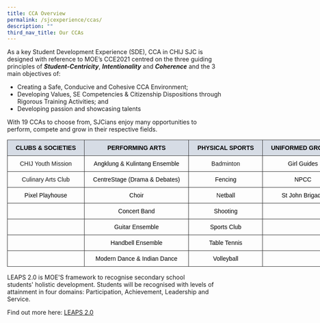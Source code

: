 ```yaml
---
title: CCA Overview
permalink: /sjcexperience/ccas/
description: ""
third_nav_title: Our CCAs
---
```

As a key Student Development Experience (SDE), CCA in CHIJ SJC is designed with reference to MOE’s CCE2021 centred on the three guiding principles of **_Student-Centricity_**, **_Intentionality_** and **_Coherence_** and the 3 main objectives of:  

*   Creating a Safe, Conducive and Cohesive CCA Environment;
*   Developing Values, SE Competencies & Citizenship Dispositions through Rigorous Training Activities; and
*   Developing passion and showcasing talents

With 19 CCAs to choose from, SJCians enjoy many opportunities to perform, compete and grow in their respective fields.


<style type="text/css">
.tg  {border-collapse:collapse;border-spacing:0;}
.tg td{border-color:black;border-style:solid;border-width:1px;font-family:Arial, sans-serif;font-size:14px;
  overflow:hidden;padding:10px 3px;word-break:normal;}
.tg th{border-color:black;border-style:solid;border-width:1px;font-family:Arial, sans-serif;font-size:14px;
  font-weight:normal;overflow:hidden;padding:10px 3px;word-break:normal;}
.tg .tg-z0xo{background-color:#D6DCE5;border-color:#343434;font-family:Verdana, Geneva, sans-serif !important;font-size:14px;
  text-align:center;vertical-align:top}
.tg .tg-ys4m{border-color:#343434;font-family:Verdana, Geneva, sans-serif !important;font-size:14px;text-align:center;
  vertical-align:top}
</style>
<table class="tg" style="undefined;table-layout: fixed; width: 787px">
<colgroup>
<col style="width: 180px">
<col style="width: 245px">
<col style="width: 173px">
<col style="width: 189px">
</colgroup>
<thead>
  <tr>
    <th class="tg-z0xo"><span style="font-weight:bold;color:black">CLUBS &amp; SOCIETIES</span> </th>
    <th class="tg-z0xo"><span style="font-weight:bold;color:black">PERFORMING ARTS</span></th>
    <th class="tg-z0xo"><span style="font-weight:bold;color:black">PHYSICAL SPORTS</span></th>
    <th class="tg-z0xo"><span style="font-weight:bold;color:black">UNIFORMED GROUPS</span></th>
  </tr>
</thead>
<tbody>
  <tr>
    <td class="tg-ys4m">CHIJ Youth Mission</td>
    <td class="tg-ys4m"><span style="color:black">Angklung &amp; Kulintang Ensemble</span></td>
    <td class="tg-ys4m">Badminton</td>
    <td class="tg-ys4m"><span style="color:black">Girl Guides</span></td>
  </tr>
  <tr>
    <td class="tg-ys4m">Culinary Arts Club</td>
    <td class="tg-ys4m"><span style="color:black">CentreStage (Drama &amp; Debates)</span></td>
    <td class="tg-ys4m"><span style="color:black">Fencing</span></td>
    <td class="tg-ys4m"><span style="color:black">NPCC</span></td>
  </tr>
  <tr>
    <td class="tg-ys4m"><span style="color:black">Pixel Playhouse</span></td>
    <td class="tg-ys4m"><span style="color:black">Choir</span></td>
    <td class="tg-ys4m">N<span style="color:black">etball</span></td>
    <td class="tg-ys4m"><span style="color:black">St John Brigade</span></td>
  </tr>
  <tr>
    <td class="tg-ys4m">   </td>
    <td class="tg-ys4m"><span style="color:black">Concert Band</span></td>
    <td class="tg-ys4m"><span style="color:black">Shooting</span></td>
    <td class="tg-ys4m">   </td>
  </tr>
  <tr>
    <td class="tg-ys4m">  </td>
    <td class="tg-ys4m"><span style="color:black">Guitar Ensemble</span></td>
    <td class="tg-ys4m"><span style="color:black">Sports Club</span></td>
    <td class="tg-ys4m">   </td>
  </tr>
  <tr>
    <td class="tg-ys4m">  </td>
    <td class="tg-ys4m"><span style="color:black">Handbell Ensemble</span></td>
    <td class="tg-ys4m"><span style="color:black">Table Tennis</span></td>
    <td class="tg-ys4m">   </td>
  </tr>
  <tr>
    <td class="tg-ys4m">   </td>
    <td class="tg-ys4m"><span style="color:black">Modern Dance &amp; Indian Dance</span></td>
    <td class="tg-ys4m"><span style="color:black">Volleyball</span></td>
    <td class="tg-ys4m">   </td>
  </tr>
</tbody>
</table>


LEAPS 2.0 is MOE'S framework to recognise secondary school students' holistic development. Students will be recognised with levels of attainment in four domains: Participation, Achievement, Leadership and Service.

Find out more here: [LEAPS 2.0](/files/LEAPS%202/LEAPS%2020%20(Public%20Version).pdf)